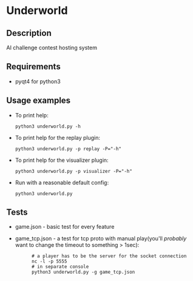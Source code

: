 Underworld
==========

Description
------------
AI challenge contest hosting system

Requirements
------------
* pyqt4 for python3


Usage examples
--------------
* To print help:

    `python3 underworld.py -h`

* To print help for the replay plugin:

    `python3 underworld.py -p replay -P="-h"`

* To print help for the visualizer plugin:

    `python3 underworld.py -p visualizer -P="-h"`

* Run with a reasonable default config:

    `python3 underworld.py`

Tests
-----
* game.json - basic test for every feature
* game_tcp.json - a test for tcp proto with manual play(you'll _probably_ want to
  change the timeout to something > 1sec):

            # a player has to be the server for the socket connection
            nc -l -p 5555 
            # in separate console
            python3 underworld.py -g game_tcp.json
